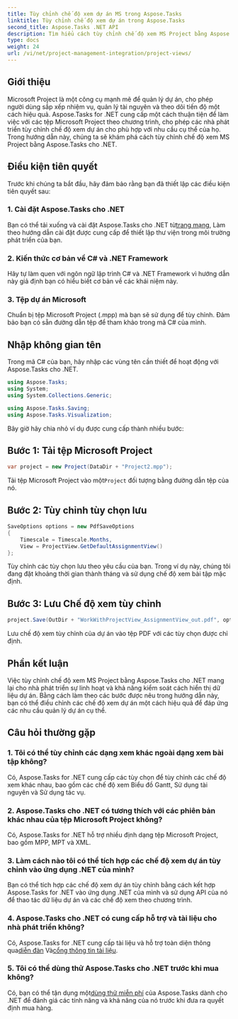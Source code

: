 ```yaml
---
title: Tùy chỉnh chế độ xem dự án MS trong Aspose.Tasks
linktitle: Tùy chỉnh chế độ xem dự án trong Aspose.Tasks
second_title: Aspose.Tasks .NET API
description: Tìm hiểu cách tùy chỉnh chế độ xem MS Project bằng Aspose.Tasks cho .NET. Hãy làm theo hướng dẫn từng bước của chúng tôi để trực quan hóa việc quản lý dự án hiệu quả.
type: docs
weight: 24
url: /vi/net/project-management-integration/project-views/
---
```

## Giới thiệu
Microsoft Project là một công cụ mạnh mẽ để quản lý dự án, cho phép người dùng sắp xếp nhiệm vụ, quản lý tài nguyên và theo dõi tiến độ một cách hiệu quả. Aspose.Tasks for .NET cung cấp một cách thuận tiện để làm việc với các tệp Microsoft Project theo chương trình, cho phép các nhà phát triển tùy chỉnh chế độ xem dự án cho phù hợp với nhu cầu cụ thể của họ. Trong hướng dẫn này, chúng ta sẽ khám phá cách tùy chỉnh chế độ xem MS Project bằng Aspose.Tasks cho .NET.
## Điều kiện tiên quyết
Trước khi chúng ta bắt đầu, hãy đảm bảo rằng bạn đã thiết lập các điều kiện tiên quyết sau:
### 1. Cài đặt Aspose.Tasks cho .NET
 Bạn có thể tải xuống và cài đặt Aspose.Tasks cho .NET từ[trang mạng](https://releases.aspose.com/tasks/net/), Làm theo hướng dẫn cài đặt được cung cấp để thiết lập thư viện trong môi trường phát triển của bạn.
### 2. Kiến thức cơ bản về C# và .NET Framework
Hãy tự làm quen với ngôn ngữ lập trình C# và .NET Framework vì hướng dẫn này giả định bạn có hiểu biết cơ bản về các khái niệm này.
### 3. Tệp dự án Microsoft
Chuẩn bị tệp Microsoft Project (.mpp) mà bạn sẽ sử dụng để tùy chỉnh. Đảm bảo bạn có sẵn đường dẫn tệp để tham khảo trong mã C# của mình.
## Nhập không gian tên
Trong mã C# của bạn, hãy nhập các vùng tên cần thiết để hoạt động với Aspose.Tasks cho .NET.
```csharp
using Aspose.Tasks;
using System;
using System.Collections.Generic;

using Aspose.Tasks.Saving;
using Aspose.Tasks.Visualization;
```
Bây giờ hãy chia nhỏ ví dụ được cung cấp thành nhiều bước:
## Bước 1: Tải tệp Microsoft Project
```csharp
var project = new Project(DataDir + "Project2.mpp");
```
 Tải tệp Microsoft Project vào một`Project` đối tượng bằng đường dẫn tệp của nó.
## Bước 2: Tùy chỉnh tùy chọn lưu
```csharp
SaveOptions options = new PdfSaveOptions
{
    Timescale = Timescale.Months,
    View = ProjectView.GetDefaultAssignmentView()
};
```
Tùy chỉnh các tùy chọn lưu theo yêu cầu của bạn. Trong ví dụ này, chúng tôi đang đặt khoảng thời gian thành tháng và sử dụng chế độ xem bài tập mặc định.
## Bước 3: Lưu Chế độ xem tùy chỉnh
```csharp
project.Save(OutDir + "WorkWithProjectView_AssignmentView_out.pdf", options);
```
Lưu chế độ xem tùy chỉnh của dự án vào tệp PDF với các tùy chọn được chỉ định.
## Phần kết luận
Việc tùy chỉnh chế độ xem MS Project bằng Aspose.Tasks cho .NET mang lại cho nhà phát triển sự linh hoạt và khả năng kiểm soát cách hiển thị dữ liệu dự án. Bằng cách làm theo các bước được nêu trong hướng dẫn này, bạn có thể điều chỉnh các chế độ xem dự án một cách hiệu quả để đáp ứng các nhu cầu quản lý dự án cụ thể.
## Câu hỏi thường gặp
### 1. Tôi có thể tùy chỉnh các dạng xem khác ngoài dạng xem bài tập không?
Có, Aspose.Tasks for .NET cung cấp các tùy chọn để tùy chỉnh các chế độ xem khác nhau, bao gồm các chế độ xem Biểu đồ Gantt, Sử dụng tài nguyên và Sử dụng tác vụ.
### 2. Aspose.Tasks cho .NET có tương thích với các phiên bản khác nhau của tệp Microsoft Project không?
Có, Aspose.Tasks for .NET hỗ trợ nhiều định dạng tệp Microsoft Project, bao gồm MPP, MPT và XML.
### 3. Làm cách nào tôi có thể tích hợp các chế độ xem dự án tùy chỉnh vào ứng dụng .NET của mình?
Bạn có thể tích hợp các chế độ xem dự án tùy chỉnh bằng cách kết hợp Aspose.Tasks for .NET vào ứng dụng .NET của mình và sử dụng API của nó để thao tác dữ liệu dự án và các chế độ xem theo chương trình.
### 4. Aspose.Tasks cho .NET có cung cấp hỗ trợ và tài liệu cho nhà phát triển không?
 Có, Aspose.Tasks for .NET cung cấp tài liệu và hỗ trợ toàn diện thông qua[diễn đàn](https://forum.aspose.com/c/tasks/15) Và[cổng thông tin tài liệu](https://reference.aspose.com/tasks/net/).
### 5. Tôi có thể dùng thử Aspose.Tasks cho .NET trước khi mua không?
 Có, bạn có thể tận dụng một[dùng thử miễn phí](https://releases.aspose.com/) của Aspose.Tasks dành cho .NET để đánh giá các tính năng và khả năng của nó trước khi đưa ra quyết định mua hàng.